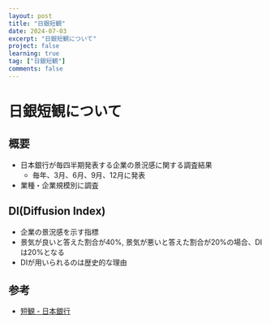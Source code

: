 ```yaml
---
layout: post
title: "日銀短観"
date: 2024-07-03
excerpt: "日銀短観について"
project: false
learning: true
tag: ["日銀短観"]
comments: false
---
```


# 日銀短観について

## 概要
 - 日本銀行が毎四半期発表する企業の景況感に関する調査結果
   - 毎年、3月、6月、9月、12月に発表
 - 業種・企業規模別に調査

## DI(Diffusion Index)
 - 企業の景況感を示す指標
 - 景気が良いと答えた割合が40%, 景気が悪いと答えた割合が20%の場合、DIは20%となる
 - DIが用いられるのは歴史的な理由

## 参考
 - [短観 - 日本銀行](https://www.boj.or.jp/statistics/tk/index.htm)
